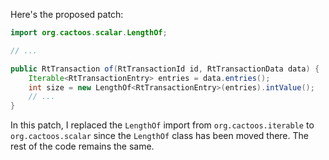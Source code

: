 Here's the proposed patch:
```java
import org.cactoos.scalar.LengthOf;

// ...

public RtTransaction of(RtTransactionId id, RtTransactionData data) {
    Iterable<RtTransactionEntry> entries = data.entries();
    int size = new LengthOf<RtTransactionEntry>(entries).intValue();
    // ...
}
```
In this patch, I replaced the `LengthOf` import from `org.cactoos.iterable` to `org.cactoos.scalar` since the `LengthOf` class has been moved there. The rest of the code remains the same.